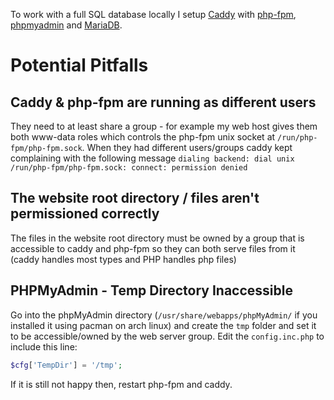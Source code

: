 To work with a full SQL database locally I setup [Caddy](https://caddyserver.com/) with [php-fpm](https://archlinux.org/packages/extra/x86_64/php-fpm/), [phpmyadmin](https://archlinux.org/packages/extra/any/phpmyadmin/) and [MariaDB](https://mariadb.org/).

# Potential Pitfalls

## Caddy & php-fpm are running as different users
They need to at least share a group - for example my web host gives them both www-data roles which controls the php-fpm unix socket at `/run/php-fpm/php-fpm.sock`. When they had different users/groups caddy kept complaining with the following message
`dialing backend: dial unix /run/php-fpm/php-fpm.sock: connect: permission denied`

## The website root directory / files aren't permissioned correctly
The files in the website root directory must be owned by a group that is accessible to caddy and php-fpm so they can both serve files from it (caddy handles most types and PHP handles php files)

## PHPMyAdmin - Temp Directory Inaccessible
Go into the phpMyAdmin directory (`/usr/share/webapps/phpMyAdmin/` if you installed it using pacman on arch linux) and create the `tmp` folder and set it to be accessible/owned by the web server group. Edit the `config.inc.php` to include this line:
```php
$cfg['TempDir'] = '/tmp';
```
If it is still not happy then, restart php-fpm and caddy.

